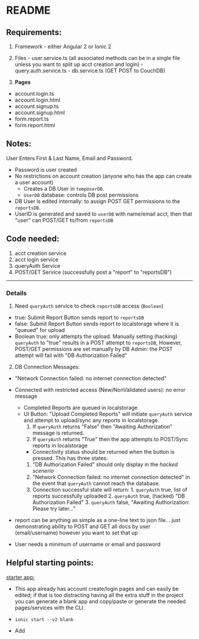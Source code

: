 # README

## Requirements:
  1. Framework
    - either Angular 2 or Ionic 2
  2. Files
    - user.service.ts (all associated methods can be in a single file unless you want to split up acct creation and login)
    - query.auth.service.ts
    - db.service.ts (GET POST to CouchDB)

  3. __Pages__
   - account.login.ts
   - account.login.html
   - account.signup.ts
   - account.signup.html
   - form.report.ts
   - form.report.html


## Notes:

User Enters First & Last Name, Email and Password.
 - Password is user created
 - No restrictions on account creation (anyone who has the app can create a user account)
   - Creates a DB User in `tempUserDB`.
   - `UserDB` database: controls DB post permissions
 - DB User is edited internally: to assign POST GET permissions to the `reportsDB`.
 - UserID is generated and saved to `userDB` with name/email acct, then that "user" can POST/GET to/from `reportsDB`

## Code needed:
 1. acct creation service
 2. acct login service
 3. queryAuth Service
 4. POST/GET Service (successfully post a "report" to "reportsDB")

___

### Details

 1. Need `queryAuth` service to check `reportsDB` access (`Boolean`)
  - true: Submit Report Button sends report to `reportsDB`
  - false: Submit Report Button sends report to localstorage where it is "queued" for upload
  - Boolean true: only attempts the upload.  Manually setting (hacking) `queryAuth` to "true" results in a POST attempt to `reportsDB`, However, POST/GET permissions are set manually by DB Admin: the POST attempt will fail with "DB Authorization Failed"
 2. DB Connection Messages:
  - "Network Connection failed: no internet connection detected"
  - Connected with restricted access (New/NonValidated users): no error message
    - Completed Reports are queued in localstorage
    - UI Button: "Upload Completed Reports" will initiate `queryAuth` service and attempt to upload/sync any reports in localstorage.
      1. If `queryAuth` returns "False" then "Awaiting Authorization" message is returned.
      2. If `queryAuth` returns "True" then the app attempts to POST/Sync reports in localstorage
       - Connectivity status should be returned when the button is pressed.  This has three states:
        1. "DB Authorization Failed" should only display in the _hacked scenerio_
        2. "Network Connection failed: no internet connection detected" in the event that `queryAuth` cannot reach the database.
        3. Connection successful state will return:
          1. `queryAuth` true, list of reports successfully uploaded
          2. `queryAuth` true, (hacked) "DB Authorization Failed"
          3. `queryAuth` false, "Awaiting Authorization: Please try later..."

  - report can be anything as simple as a one-line text to json file... just demonstrating ability to POST and GET all docs by user (email/username) however you want to set that up
  - User needs a minimum of username or email and password


## Helpful starting points:
[starter app:](https://github.com/driftyco/ionic-conference-app)

 - This app already has account create/login pages and can easily be edited; if that is too distracting having all the extra stuff in the project you can generate a blank app and copy/paste or generate the needed pages/services with the CLI.
  - `ionic start --v2 blank`

 - Add
